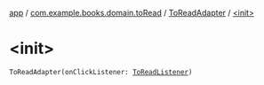 [app](../../index.md) / [com.example.books.domain.toRead](../index.md) / [ToReadAdapter](index.md) / [&lt;init&gt;](./-init-.md)

# &lt;init&gt;

`ToReadAdapter(onClickListener: `[`ToReadListener`](-to-read-listener/index.md)`)`